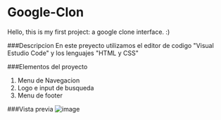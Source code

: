# Google-Clon
Hello, this is my first project: a google clone interface. :)

###Descripcion
En este preyecto utilizamos el editor de codigo "Visual Estudio Code" y los lenguajes "HTML y CSS"

###Elementos del proyecto
<ol>
  <li>Menu de Navegacion</li>
  <li>Logo e input de busqueda</li>
  <li>Menu de footer</li>
</ol>

###Vista previa
![image](https://github.com/YeseniaCuayahuitlAguilar/Google-Clon/assets/151804221/a11ec428-94a7-435e-a33a-b50cd2ff02e8)

